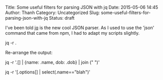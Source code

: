 Title: Some useful filters for parsing JSON with jq
Date: 2015-05-06 14:45
Author: Thanh
Category: Uncategorized
Slug: some-useful-filters-for-parsing-json-with-jq
Status: draft

I've been told [jq](http://stedolan.github.io/jq/) is the new cool JSON
parser. As I used to use the 'json' command that came from npm, I had to
adapt my scripts slightly.

jq -r .

Re-arrange the output:

jq -r '.[] | {name: .name, dob: .dob} | join (" ")'

jq -r '[.options[] | select(.name=="blah")'

 

 
